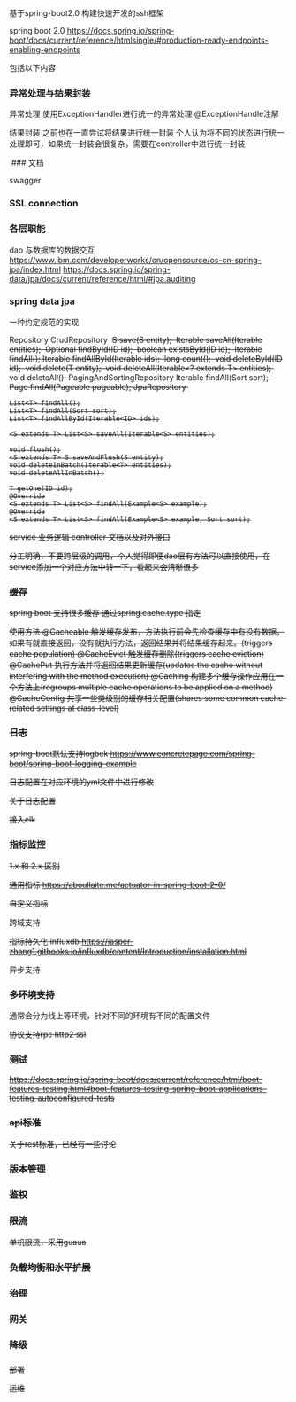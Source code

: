 基于spring-boot2.0 构建快速开发的ssh框架



spring boot 2.0
https://docs.spring.io/spring-boot/docs/current/reference/htmlsingle/#production-ready-endpoints-enabling-endpoints

包括以下内容

### 

### 异常处理与结果封装
异常处理
使用ExceptionHandler进行统一的异常处理
@ExceptionHandle注解

结果封装
之前也在一直尝试将结果进行统一封装
个人认为将不同的状态进行统一处理即可，如果统一封装会很复杂，需要在controller中进行统一封装

 ### 文档

swagger

### SSL connection



### 各层职能

dao 与数据库的数据交互
https://www.ibm.com/developerworks/cn/opensource/os-cn-spring-jpa/index.html
https://docs.spring.io/spring-data/jpa/docs/current/reference/html/#jpa.auditing
### spring data jpa 
一种约定规范的实现

Repository
CrudRepository
​	<S extends T> S save(S entity);
​	<S extends T> Iterable<S> saveAll(Iterable<S> entities);
​	Optional<T> findById(ID id);
​	boolean existsById(ID id);
​	Iterable<T> findAll();
​	Iterable<T> findAllById(Iterable<ID> ids);
​	long count();
​	void deleteById(ID id);
​	void delete(T entity);
​	void deleteAll(Iterable<? extends T> entities);
​	void deleteAll();
PagingAndSortingRepository
​     Iterable<T> findAll(Sort sort);
​	Page<T> findAll(Pageable pageable);
JpaRepository
​    

	List<T> findAll();
	List<T> findAll(Sort sort);
	List<T> findAllById(Iterable<ID> ids);
	
	<S extends T> List<S> saveAll(Iterable<S> entities);
	
	void flush();
	<S extends T> S saveAndFlush(S entity);
	void deleteInBatch(Iterable<T> entities);
	void deleteAllInBatch();
	
	T getOne(ID id);
	@Override
	<S extends T> List<S> findAll(Example<S> example);
	@Override
	<S extends T> List<S> findAll(Example<S> example, Sort sort);

service 业务逻辑
controller 文档以及对外接口

分工明确，不要跨层级的调用，个人觉得即便dao层有方法可以直接使用，在service添加一个对应方法中转一下，看起来会清晰很多

### 缓存
spring boot 支持很多缓存
通过spring.cache.type 指定



使用方法
@Cacheable	触发缓存发布，方法执行前会先检查缓存中有没有数据，如果有就直接返回，没有就执行方法，返回结果并将结果缓存起来。(triggers cache population)
@CacheEvict	触发缓存删除(triggers cache eviction)
@CachePut	执行方法并将返回结果更新缓存(updates the cache without interfering with the method execution)
@Caching	构建多个缓存操作应用在一个方法上(regroups multiple cache operations to be applied on a method)
@CacheConfig	共享一些类级别的缓存相关配置(shares some common cache-related settings at class-level)

### 日志

spring-boot默认支持logbck
https://www.concretepage.com/spring-boot/spring-boot-logging-example

日志配置在对应环境的yml文件中进行修改

关于日志配置

接入elk





### 指标监控

1.x 和 2.x 区别

通用指标
https://aboullaite.me/actuator-in-spring-boot-2-0/

自定义指标

跨域支持

指标持久化
influxdb
https://jasper-zhang1.gitbooks.io/influxdb/content/Introduction/installation.html

异步支持



### 多环境支持
通常会分为线上等环境，针对不同的环境有不同的配置文件


协议支持rpc http2 ssl

### 测试
https://docs.spring.io/spring-boot/docs/current/reference/html/boot-features-testing.html#boot-features-testing-spring-boot-applications-testing-autoconfigured-tests

### api标准
关于rest标准，已经有一些讨论



### 版本管理



### 鉴权

### 限流

单机限流，采用guaua



### 负载均衡和水平扩展

### 治理



### 网关

### 降级

### 



部署


运维


